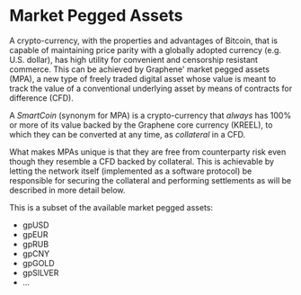 # Market Pegged Assets

A crypto-currency, with the properties and advantages of Bitcoin, that is
capable of maintaining price parity with a globally adopted currency (e.g. U.S.
dollar), has high utility for convenient and censorship resistant commerce. This
can be achieved by Graphene' market pegged assets (MPA), a new type of freely
traded digital asset whose value is meant to track the value of a conventional
underlying asset by means of contracts for difference (CFD).

A *SmartCoin* (synonym for MPA) is a crypto-currency that *always* has 100% or
more of its value backed by the Graphene core currency (KREEL), to which they can
be converted at any time, as *collateral* in a CFD.

What makes MPAs unique is that they are free from counterparty risk even though
they resemble a CFD backed by collateral. This is achievable by letting the
network itself (implemented as a software protocol) be responsible for securing
the collateral and performing settlements as will be described in more detail
below.

This is a subset of the available market pegged assets:
* gpUSD
* gpEUR
* gpRUB
* gpCNY
* gpGOLD
* gpSILVER
* ...
